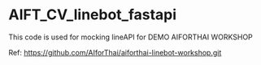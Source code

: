 # AIFT_CV_linebot_fastapi

This code is used for mocking lineAPI for DEMO AIFORTHAI WORKSHOP

Ref: https://github.com/AIforThai/aiforthai-linebot-workshop.git
